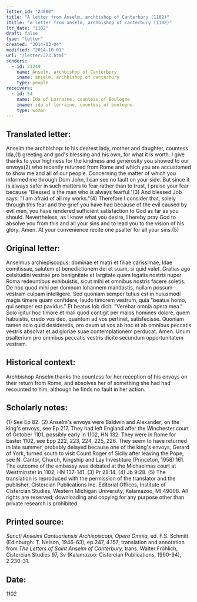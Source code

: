 ```yaml
---
letter_id: "24080"
title: "A letter from Anselm, archbishop of Canterbury (1102)"
ititle: "a letter from anselm, archbishop of canterbury (1102)"
ltr_date: "1102"
draft: false
type: "letter"
created: "2014-03-04"
modified: "2014-10-01"
url: "/letter/373.html"
senders:
  - id: 21249
    name: Anselm, archbishop of Canterbury
    iname: anselm, archbishop of canterbury
    type: people
receivers:
  - id: 54
    name: Ida of Lorraine, countess of Boulogne
    iname: ida of lorraine, countess of boulogne
    type: woman
---
```

<h2> Translated letter:</h2>Anselm the archbishop: to his dearest lady, mother and daughter, countess Ida,(1) greeting and god's blessing and his own, for what it is worth.
I give thanks to your highness for the kindness and generosity you showed to our envoys(2) who recently returned from Rome and which you are accustomed to show me and all of our people.
Concerning the matter of which you informed me through Dom John, I can see no fault on your side. But since it is always safer in such matters to fear rather than to trust, I praise your fear because "Blessed is the man who is always fearful."(3) And blessed Job says: "I am afraid of all my works."(4) Therefore I consider that, solely through this fear and the grief you have had because of the evil caused by evil men, you have rendered sufficient satisfaction to God as far as you should. Nevertheless, as I know what you desire, I hereby pray God to absolve you from this and all your sins and to lead you to the vision of his glory. Amen. At your convenience recite one psalter for all your sins.(5)
<h2 class="mt-4"> Original letter:</h2>Anselmus archiepiscopus: dominae et matri et filiae carissimae, Idae comitissae, salutem et benedictionem dei et suam, si quid valet.
Gratias ago celsitudini vestrae pro benignitate et largitate quam legatis nostris nuper Roma redeuntibus exhibuistis, sicut mihi et omnibus nostris facere soletis.
De hoc quod mihi per domnum Iohannem mandastis, nullam possum vestram culpam intelligere. Sed quoniam semper tutius est in huiusmodi magis timere quam confidere, laudo timorem vestrum, quia "beatus homo, qui semper est pavidus." Et beatus Iob dicit: "Verebar omnia opera mea." Solo igitur hoc timore et mali quod contigit per malos homines dolore, quem habuistis, credo vos deo, quantum ad vos pertinet, satisfecisse. Quoniam tamen scio quid desideretis, oro deum ut vos ab hoc et ab omnibus peccatis vestris absolvat et ad gloriae suae contemplationem perducat. Amen. Unum psalterium pro omnibus peccatis vestris dicite secundum opportunitatem vestram.
<h2 class="mt-4"> Historical context:</h2>Archbishop Anselm thanks the countess for her reception of his envoys on their return from Rome, and absolves her of something she had had recounted to him, although he finds no fault in her action.
<h2 class="mt-4"> Scholarly notes:</h2>(1) See Ep 82.
(2) Anselm's envoys were Baldwin and Alexander; on the king's envoys, see Ep 217. They had left England affer the Winchester court of October 1101, possibly early in 1102, HN 132. They were in Rome for Easter 1102, see Epp 222, 223, 224, 225, 226. They seem to have returned in late summer, probably delayed because one of the king's envoys, Gerard of York, turned south to visit Count Roger of Sicily after leaving the Pope, see N. Cantor, Church, Kingship and Lay Investiture (Princeton, 1958) 161. The outcome of the embassy was debated at the Michaelmas court at Westminster in 1102, HN 137-141.
(3) Pr 28:14. 
(4) Jb 9:28.
(5) The translation is reproduced with the permission of the translator and the publisher, Cistercian Publications Inc. Editorial Offices, Institute of Cistercian Studies, Western Michigan University, Kalamazoo, MI 49008.  All rights are reserved; downloading and copying for any purpose other than private research is prohibited.
<h2 class="mt-4"> Printed source:</h2><p><em>Sancti Anselmi Cantuariensis Archiepiscopi, Opera Omnia</em>, ed. F.S. Schmitt (Edinburgh: T. Nelson, 1946-63), ep.247, 4.157; translation and annotation from <em>The Letters of Saint Anselm of Canterbury,</em> trans. Walter Fröhlich, Cistercian Studies 97, 3v (Kalamazoo: Cistercian Publications, 1990-94), 2.230-31.</p><h2 class="mt-4"> Date:</h2>1102